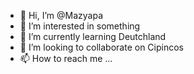 - 👋 Hi, I’m @Mazyapa
- 👀 I’m interested in something
- 🌱 I’m currently learning Deutchland
- 💞️ I’m looking to collaborate on Cipincos
- 📫 How to reach me ...

<!---
Mazyapa/Mazyapa is a ✨ special ✨ repository because its `README.md` (this file) appears on your GitHub profile.
You can click the Preview link to take a look at your changes.
--->
